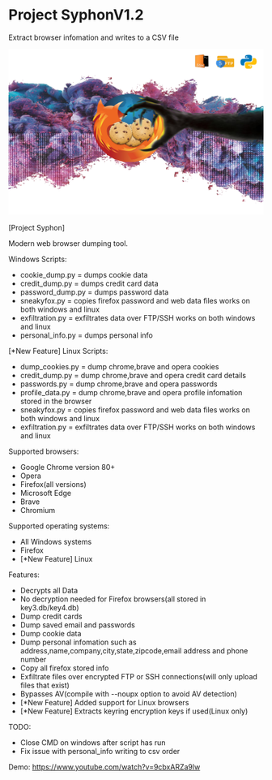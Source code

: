 # Project SyphonV1.2
Extract browser infomation and writes to a CSV file

<img src="https://raw.githubusercontent.com/darkseid-security/ProjectSyphon/main/img/theft.jpg">

[Project Syphon]

Modern web browser dumping tool.

Windows Scripts:
- cookie_dump.py = dumps cookie data
- credit_dump.py = dumps credit card data
- password_dump.py = dumps password data
- sneakyfox.py = copies firefox password and web data files works on both windows and linux
- exfiltration.py = exfiltrates data over FTP/SSH works on both windows and linux
- personal_info.py = dumps personal info

[*New Feature] Linux Scripts:
- dump_cookies.py = dump chrome,brave and opera cookies
- credit_dump.py = dump chrome,brave and opera credit card details
- passwords.py = dump chrome,brave and opera passwords
- profile_data.py = dump chrome,brave and opera profile infomation stored in the browser
- sneakyfox.py = copies firefox password and web data files works on both windows and linux
- exfiltration.py = exfiltrates data over FTP/SSH works on both windows and linux

Supported browsers:
- Google Chrome version 80+
- Opera
- Firefox(all versions)
- Microsoft Edge
- Brave
- Chromium

Supported operating systems:
- All Windows systems
- Firefox
- [*New Feature] Linux

Features:
- Decrypts all Data
- No decryption needed for Firefox browsers(all stored in key3.db/key4.db)
- Dump credit cards
- Dump saved email and passwords
- Dump cookie data
- Dump personal infomation such as address,name,company,city,state,zipcode,email address and phone number
- Copy all firefox stored info
- Exfiltrate files over encrypted FTP or SSH connections(will only upload files that exist)
- Bypasses AV(compile with --noupx option to avoid AV detection)
- [*New Feature] Added support for Linux browsers
- [*New Feature] Extracts keyring encryption keys if used(Linux only)

TODO:
- Close CMD on windows after script has run
- Fix issue with personal_info writing to csv order

Demo:
https://www.youtube.com/watch?v=9cbxARZa9lw
